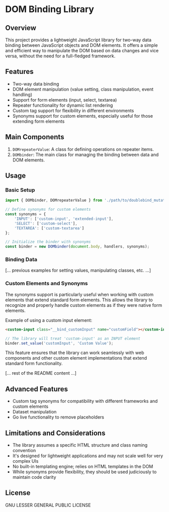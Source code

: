 # DOM Binding Library

## Overview
This project provides a lightweight JavaScript library for two-way data binding between JavaScript objects and DOM elements. It offers a simple and efficient way to manipulate the DOM based on data changes and vice versa, without the need for a full-fledged framework.

## Features
- Two-way data binding
- DOM element manipulation (value setting, class manipulation, event handling)
- Support for form elements (input, select, textarea)
- Repeater functionality for dynamic list rendering
- Custom tag support for flexibility in different environments
- Synonyms support for custom elements, especially useful for those extending form elements

## Main Components
1. `DOMrepeaterValue`: A class for defining operations on repeater items.
2. `DOMbinder`: The main class for managing the binding between data and DOM elements.

## Usage

### Basic Setup
```javascript
import { DOMbinder, DOMrepeaterValue } from './path/to/doublebind_mutator.js';

// Define synonyms for custom elements
const synonyms = {
    'INPUT': ['custom-input', 'extended-input'],
    'SELECT': ['custom-select'],
    'TEXTAREA': ['custom-textarea']
};

// Initialize the binder with synonyms
const binder = new DOMbinder(document.body, handlers, synonyms);
```

### Binding Data

[... previous examples for setting values, manipulating classes, etc. ...]

### Custom Elements and Synonyms
The synonyms support is particularly useful when working with custom elements that extend standard form elements. This allows the library to recognize and properly handle custom elements as if they were native form elements.

Example of using a custom input element:
```html
<custom-input class="__bind_customInput" name="customField"></custom-input>
```

```javascript
// The library will treat 'custom-input' as an INPUT element
binder.set_value('customInput', 'Custom Value');
```

This feature ensures that the library can work seamlessly with web components and other custom element implementations that extend standard form functionality.

[... rest of the README content ...]

## Advanced Features
- Custom tag synonyms for compatibility with different frameworks and custom elements
- Dataset manipulation
- Go live functionality to remove placeholders

## Limitations and Considerations
- The library assumes a specific HTML structure and class naming convention
- It's designed for lightweight applications and may not scale well for very complex UIs
- No built-in templating engine; relies on HTML templates in the DOM
- While synonyms provide flexibility, they should be used judiciously to maintain code clarity

## License
GNU LESSER GENERAL PUBLIC LICENSE
